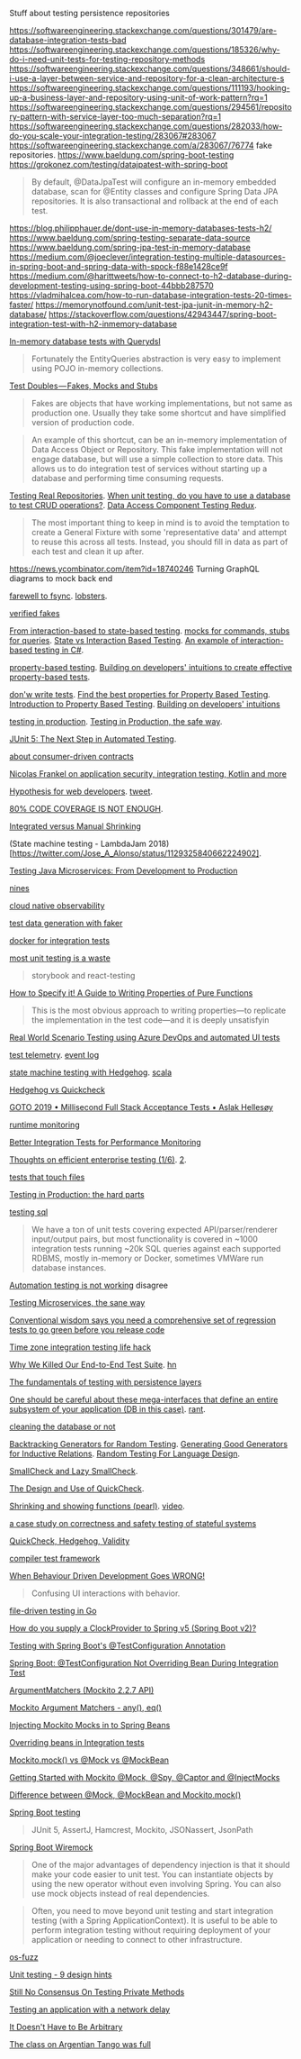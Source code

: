 Stuff about testing persistence repositories

https://softwareengineering.stackexchange.com/questions/301479/are-database-integration-tests-bad
https://softwareengineering.stackexchange.com/questions/185326/why-do-i-need-unit-tests-for-testing-repository-methods
https://softwareengineering.stackexchange.com/questions/348661/should-i-use-a-layer-between-service-and-repository-for-a-clean-architecture-s
https://softwareengineering.stackexchange.com/questions/111193/hooking-up-a-business-layer-and-repository-using-unit-of-work-pattern?rq=1
https://softwareengineering.stackexchange.com/questions/294561/repository-pattern-with-service-layer-too-much-separation?rq=1
https://softwareengineering.stackexchange.com/questions/282033/how-do-you-scale-your-integration-testing/283067#283067
https://softwareengineering.stackexchange.com/a/283067/76774 fake repositories.
https://www.baeldung.com/spring-boot-testing
https://grokonez.com/testing/datajpatest-with-spring-boot

> By default, @DataJpaTest will configure an in-memory embedded database, scan for @Entity classes and configure Spring Data JPA repositories. It is also transactional and rollback at the end of each test. 

https://blog.philipphauer.de/dont-use-in-memory-databases-tests-h2/ https://www.baeldung.com/spring-testing-separate-data-source https://www.baeldung.com/spring-jpa-test-in-memory-database https://medium.com/@joeclever/integration-testing-multiple-datasources-in-spring-boot-and-spring-data-with-spock-f88e1428ce9f https://medium.com/@harittweets/how-to-connect-to-h2-database-during-development-testing-using-spring-boot-44bbb287570 https://vladmihalcea.com/how-to-run-database-integration-tests-20-times-faster/ https://memorynotfound.com/unit-test-jpa-junit-in-memory-h2-database/ https://stackoverflow.com/questions/42943447/spring-boot-integration-test-with-h2-inmemory-database 

[In-memory database tests with Querydsl](https://dev.to/brightdevs/in-memory-database-tests-with-querydsl-1mij)

> Fortunately the EntityQueries abstraction is very easy to implement using POJO in-memory collections.

[Test Doubles — Fakes, Mocks and Stubs](https://blog.pragmatists.com/test-doubles-fakes-mocks-and-stubs-1a7491dfa3da)

> Fakes are objects that have working implementations, but not same as production one. Usually they take some shortcut and have simplified version of production code.

> An example of this shortcut, can be an in-memory implementation of Data Access Object or Repository. This fake implementation will not engage database, but will use a simple collection to store data. This allows us to do integration test of services without starting up a database and performing time consuming requests.

[Testing Real Repositories](https://stackoverflow.com/questions/1501385/testing-real-repositories). [When unit testing, do you have to use a database to test CRUD operations?](https://stackoverflow.com/questions/1484542/when-unit-testing-do-you-have-to-use-a-database-to-test-crud-operations). [Data Access Component Testing Redux](https://blogs.msdn.microsoft.com/ploeh/2008/01/31/data-access-component-testing-redux/).

> The most important thing to keep in mind is to avoid the temptation to create a General Fixture with some 'representative data' and attempt to reuse this across all tests. Instead, you should fill in data as part of each test and clean it up after.

https://news.ycombinator.com/item?id=18740246 Turning GraphQL diagrams to mock back end

[farewell to fsync](https://pythonspeed.com/articles/faster-db-tests/). [lobsters](https://lobste.rs/s/urhsse/farewell_fsync_10x_faster_database_tests).

[verified fakes](https://pythonspeed.com/articles/verified-fakes/)

[From interaction-based to state-based testing](http://blog.ploeh.dk/2019/02/18/from-interaction-based-to-state-based-testing/). [mocks for commands, stubs for queries](http://blog.ploeh.dk/2013/10/23/mocks-for-commands-stubs-for-queries/). [State vs Interaction Based Testing](http://natpryce.com/articles/000342.html). [An example of interaction-based testing in C#](http://blog.ploeh.dk/2019/02/25/an-example-of-interaction-based-testing-in-c/).

[property-based testing](https://wickstrom.tech/programming/2019/03/02/property-based-testing-in-a-screencast-editor-introduction.html). [Building on developers' intuitions to create effective property-based tests](https://www.youtube.com/watch?v=NcJOiQlzlXQ&list=PLvL2NEhYV4ZvCRCVlXTfB6-d09K3r0Sxa&index=5).

[don'w write tests](https://www.youtube.com/watch?v=hXnS_Xjwk2Y). [Find the best properties for Property Based Testing](https://medium.com/@nicolasdubien/find-the-best-properties-for-property-based-testing-ee2ed9d442e1). [Introduction to Property Based Testing](https://medium.com/criteo-labs/introduction-to-property-based-testing-f5236229d237). [Building on developers' intuitions](https://www.youtube.com/watch?v=NcJOiQlzlXQ)

[testing in production](https://www.youtube.com/watch?v=nIlFmja65_g). [Testing in Production, the safe way](https://medium.com/@copyconstruct/testing-in-production-the-safe-way-18ca102d0ef1).

[JUnit 5: The Next Step in Automated Testing](https://www.infoq.com/presentations/junit-5-automated-testing).

[about consumer-driven contracts](https://twitter.com/BootifulPodcast/status/1124384142269882369)

[Nicolas Frankel on application security, integration testing, Kotlin and more](https://soundcloud.com/a-bootiful-podcast/nicolas-frankel-on-application-security-integration-testing-kotlin-and-more)



[Hypothesis for web developers](https://web.hypothes.is/blog/hypothesis-for-web-developers/). [tweet](https://twitter.com/michaelbolton/status/1124433787188928517).

[80% CODE COVERAGE IS NOT ENOUGH](http://adambien.blog/roller/abien/entry/80_code_coverage_is_not).

[Integrated versus Manual Shrinking](https://www.reddit.com/r/haskell/comments/bo1m53/new_blog_post_integrated_versus_manual_shrinking/)

(State machine testing - LambdaJam 2018)[https://twitter.com/Jose_A_Alonso/status/1129325840662224902].

[Testing Java Microservices: From Development to Production](https://www.youtube.com/watch?v=V80MztOCCjo)

[nines](https://twitter.com/tacertain/status/1132391299733000193)

[cloud native observability](https://speakerdeck.com/tylertreat/cloud-native-observability)

[test data generation with faker](https://www.tonic.ai/post/how-to-generate-simple-test-data-with-faker/)

[docker for integration tests](https://twitter.com/_JamesWard/status/1139550763246481410)

[most unit testing is a waste](https://news.ycombinator.com/item?id=20309815)

> storybook and react-testing

[How to Specify it! A Guide to Writing Properties of Pure Functions](https://www.dropbox.com/s/tx2b84kae4bw1p4/paper.pdf?dl=0)

> This is the most obvious approach to writing properties—to replicate the implementation in the test code—and it is deeply unsatisfyin

[Real World Scenario Testing using Azure DevOps and automated UI tests](https://channel9.msdn.com/Shows/DevOps-Lab/Real-World-Scenario-Testing-using-Azure-DevOps-and-automated-UI-tests)

[test telemetry](https://twitter.com/copyconstruct/status/1154204037518020608). [event log](https://twitter.com/SamirTalwar/status/1154315503592235013)

[state machine testing with Hedgehog](https://github.com/qfpl/state-machine-testing-course). [scala](https://twitter.com/charlesofarrell/status/1172009394315202560)

[Hedgehog vs Quickcheck](https://twitter.com/rob_rix/status/1157350511034675201)

[GOTO 2019 • Millisecond Full Stack Acceptance Tests • Aslak Hellesøy](https://www.reddit.com/r/programming/comments/d2qvch/goto_2019_millisecond_full_stack_acceptance_tests/)

[runtime monitoring](https://twitter.com/mfeathers/status/1172880333076713472)

[Better Integration Tests for Performance Monitoring](https://www.youtube.com/watch?v=j0PJhD5XNJ8&feature=youtu.be)

[Thoughts on efficient enterprise testing (1/6)](https://blog.sebastian-daschner.com/entries/thoughts-on-efficient-testing). [2](https://blog.sebastian-daschner.com/entries/thoughts-on-efficient-testing-unit).

[tests that touch files](https://twitter.com/MarcJBrooker/status/1175105839440355328)

[Testing in Production: the hard parts](https://twitter.com/copyconstruct/status/1178194135729070080)

[testing sql](https://twitter.com/lukaseder/status/1196122412833787909)

> We have a ton of unit tests covering expected API/parser/renderer input/output pairs, but most functionality is covered in ~1000 integration tests running ~20k SQL queries against each supported RDBMS, mostly in-memory or Docker, sometimes VMWare run database instances.

[Automation testing is not working](https://www.reddit.com/r/programming/comments/dya8dd/automation_testing_is_not_working/) disagree

[Testing Microservices, the sane way](https://medium.com/@copyconstruct/testing-microservices-the-sane-way-9bb31d158c16)

[Conventional wisdom says you need a comprehensive set of regression tests to go green before you release code](https://twitter.com/sarahmei/status/868928631157870592)

[Time zone integration testing life hack](https://twitter.com/gunnarmorling/status/1430445009350823939)

[Why We Killed Our End-to-End Test Suite](https://building.nubank.com.br/why-we-killed-our-end-to-end-test-suite/). [hn](https://news.ycombinator.com/item?id=28643848)

[The fundamentals of testing with persistence layers](https://twitter.com/InfoQ/status/1447534118523318274)

[One should be careful about these mega-interfaces that define an entire subsystem of your application (DB in this case)](https://news.ycombinator.com/item?id=29314941). [rant](https://github.com/golang/go/wiki/CodeReviewComments#interfaces).

[cleaning the database or not](https://news.ycombinator.com/item?id=29764792)

[Backtracking Generators for Random Testing](https://www.youtube.com/watch?v=dfZ94N0hS4I). [Generating Good Generators for Inductive Relations](https://zoep.github.io/GeneratingGoodGenerators.pdf). [Random Testing For Language Design](https://repository.upenn.edu/cgi/viewcontent.cgi?article=4665&context=edissertations). 

[SmallCheck and Lazy SmallCheck](https://www.cs.york.ac.uk/fp/smallcheck/smallcheck.pdf).

[The Design and Use of QuickCheck](https://begriffs.com/posts/2017-01-14-design-use-quickcheck.html). 

[Shrinking and showing functions (pearl)](https://dl.acm.org/doi/10.1145/2430532.2364516). [video](https://www.youtube.com/watch?v=CH8UQJiv9Q4).

[a case study on correctness and safety testing of stateful systems](https://www.tweag.io/blog/2022-01-26-property-based-testing-of-monadic-code/)

[QuickCheck, Hedgehog, Validity](https://www.fpcomplete.com/blog/quickcheck-hedgehog-validity/) 

[compiler test framework](https://twitter.com/wilbowma/status/1488733730495631364)

[When Behaviour Driven Development Goes WRONG!](https://www.youtube.com/watch?v=YAZr3LsCzn0)

> Confusing UI interactions with behavior.

[file-driven testing in Go](https://lobste.rs/s/sgk1nn/file_driven_testing_go)

[How do you supply a ClockProvider to Spring v5 (Spring Boot v2)?](https://stackoverflow.com/questions/48335736/how-do-you-supply-a-clockprovider-to-spring-v5-spring-boot-v2)

[Testing with Spring Boot's @TestConfiguration Annotation](https://reflectoring.io/spring-boot-testconfiguration/)

[Spring Boot: @TestConfiguration Not Overriding Bean During Integration Test](https://stackoverflow.com/questions/50607285/spring-boot-testconfiguration-not-overriding-bean-during-integration-test)

[ArgumentMatchers (Mockito 2.2.7 API)](https://site.mockito.org/javadoc/current/org/mockito/ArgumentMatchers.html)

[Mockito Argument Matchers - any(), eq()](https://www.journaldev.com/21876/mockito-argument-matchers-any-eq)

[Injecting Mockito Mocks in to Spring Beans](https://www.baeldung.com/injecting-mocks-in-spring)

[Overriding beans in Integration tests](https://stackoverflow.com/questions/35742920/overriding-beans-in-integration-tests)

[Mockito.mock() vs @Mock vs @MockBean](https://www.baeldung.com/java-spring-mockito-mock-mockbean)

[Getting Started with Mockito @Mock, @Spy, @Captor and @InjectMocks](https://www.baeldung.com/mockito-annotations)

[Difference between @Mock, @MockBean and Mockito.mock()](https://stackoverflow.com/questions/44200720/difference-between-mock-mockbean-and-mockito-mock)

[Spring Boot testing](https://docs.spring.io/spring-boot/docs/current/reference/html/features.html#features.testing)

> JUnit 5, AssertJ, Hamcrest, Mockito, JSONassert, JsonPath

[Spring Boot Wiremock](https://wiremock.org/docs/spring-boot/)

> One of the major advantages of dependency injection is that it should make your code easier to unit test. You can instantiate objects by using the new operator without even involving Spring. You can also use mock objects instead of real dependencies.

> Often, you need to move beyond unit testing and start integration testing (with a Spring ApplicationContext). It is useful to be able to perform integration testing without requiring deployment of your application or needing to connect to other infrastructure.

[os-fuzz](https://twitter.com/argoproj/status/1498407699867860994)

[Unit testing - 9 design hints](https://www.slideshare.net/VictorRentea/unit-testing-9-design-hints)

[Still No Consensus On Testing Private Methods](https://lobste.rs/s/llx1s6/still_no_consensus_on_testing_private)

[Testing an application with a network delay](https://lobste.rs/s/6s8jyp/testing_application_with_network_delay)

[It Doesn't Have to Be Arbitrary](https://tech.freckle.com/2022/04/07/it-doesnt-have-to-be-arbitrary/)

[The class on Argentian Tango was full](https://twitter.com/Bennett_AWOL/status/1514995060089176074)


